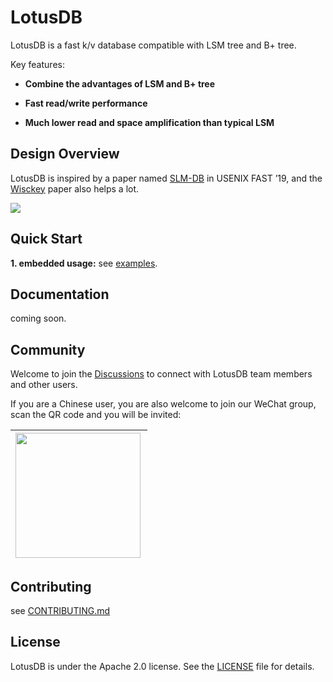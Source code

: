 # LotusDB
LotusDB is a fast k/v database compatible with LSM tree and B+ tree.

Key features:

* **Combine the advantages of LSM and B+ tree**

* **Fast read/write performance**
* **Much lower read and space amplification than typical LSM**

## Design Overview

LotusDB is inspired by a paper named [SLM-DB](https://www.usenix.org/conference/fast19/presentation/kaiyrakhmet) in USENIX FAST ’19, and the [Wisckey](https://www.usenix.org/system/files/conference/fast16/fast16-papers-lu.pdf) paper also helps a lot.

![](https://github.com/flower-corp/lotusdb/blob/main/resource/img/design-overview.png)

## Quick Start

**1. embedded usage:** see [examples](https://github.com/flower-corp/lotusdb/tree/main/examples).

## Documentation

coming soon.

## Community

Welcome to join the [Discussions](https://github.com/flower-corp/lotusdb/discussions) to connect with LotusDB team members and other users.

If you are a Chinese user, you are also welcome to join our WeChat group, scan the QR code and you will be invited:

| <img src="https://i.loli.net/2021/05/06/tGTH7SXg8w95slA.jpg" width="200px" align="left"/> |
| ------------------------------------------------------------ |

## Contributing

see [CONTRIBUTING.md](https://github.com/flower-corp/lotusdb/blob/main/CONTRIBUTING.md)

## License

LotusDB is under the Apache 2.0 license. See the [LICENSE](https://github.com/flower-corp/lotusdb/blob/main/LICENSE) file for details.

